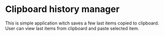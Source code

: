 # Clipboard history manager

This is simple application witch saves a few last items copied to clipboard.
User can view last items from clipboard and paste selected item.
